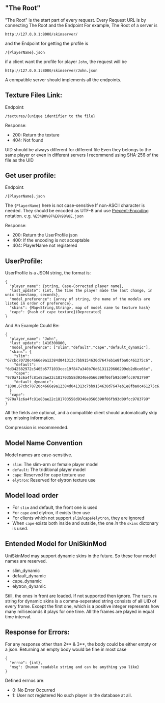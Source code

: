 ## "The Root"
"The Root" is the start part of every request.
Every Request URL is by connecting The Root and the Endpoint
For example, The Root of a server is

    http://127.0.0.1:8000/skinserver/

and the Endpoint for getting the profile is

    /{PlayerName}.json

if a client want the profile for player `John`, the request will be

    http://127.0.0.1:8000/skinserver/John.json

A compatible server should implements all the endpoints.

## Texture Files Link:
Endpoint:

    /textures/{unique identifier to the file}

Response:

- 200: Return the texture
- 404: Not found

UID should be always different for different file
Even they belongs to the same player or even in different servers
I recommend using SHA-256 of the file as the UID

## Get user profile:
Endpoint:

    /{PlayerName}.json

The `{PlayerName}` here is not case-sensitive
If non-ASCII character is needed. They should be encoded as UTF-8 and use [Precent-Encoding](https://en.wikipedia.org/wiki/Percent-encoding) notation.
e.g. `%E5%B0%8F%E6%98%8E.json`

Response:

- 200: Return the UserProfile json
- 400: If the encoding is not acceptable
- 404: PlayerName not registered

## UserProfile:
UserProfile is a JSON string, the format is:

    {
      "player_name": {string, Case-Corrected player name},
      "last_update": {int, the time the player made the last change, in unix timestamp, seconds},
      "model_preference": {array of string, the name of the models are listed in order of preference},
      "skins": {Map<String,String>, map of model name to texture hash}
      "cape": {hash of cape texture}(Deprecated)
    }

And An Example Could Be:

    {
      "player_name": "John",
      "last_update": 1416300800,
      "model_preference": ["slim","default","cape","default_dynamic"],
      "skins": {
        "slim": "67cbc70720c4666e9a12384d041313c7bb9154630d7647eb1e8fba0c461275c6",
        "default": "6d342582972c5465b5771033ccc19f847a340b76d6131129666299eb2d6ce66e",
        "cape": "970a71c6a4fc81e83ae22c181703558d9346e0566390f06fb93d09fcc9783799"
        "default_dynamic": "1000,67cbc70720c4666e9a12384d041313c7bb9154630d7647eb1e8fba0c461275c6,6d342582972c5465b5771033ccc19f847a340b76d6131129666299eb2d6ce66e"
      }
      "cape": "970a71c6a4fc81e83ae22c181703558d9346e0566390f06fb93d09fcc9783799"
    }

All the fields are optional, and a compatible client should automatically skip
any missing information.

Compression is recommended.

## Model Name Convention

Model names are case-sensitive.

- `slim`: The slim-arm or female player model
- `default`: The triditional player model
- `cape`: Reserved for cape texture use
- `elytron`: Reserved for elytron texture use

## Model load order

- For `slim` and default, the front one is used
- For `cape` and elytron, if exists then use
- For clients which not support `slim`/`cape`/`elytron`, they are ignored
- When `cape` exists both inside and outside, the one *in* the `skins` dictonary is used.

## Entended Model for UniSkinMod

UniSkinMod may support dynamic skins in the future.
So these four model names are reserved.

- slim_dynamic
- default_dynamic
- cape_dynamic
- elytron_dynamic

Still, the ones in front are loaded. If not supported then ignore.
The `texture` string for dynamic skins is a comma-seperated string consists of all UID of every frame.
Except the first one, which is a positive integer represents how many milliseconds it plays for one time.
All the frames are played in equal time interval.

## Response for Errors:
For any response other than 2** & 3**,
the body could be either empty or a json.
Returning an empty body would be fine in most case

    {
      "errno": {int},
      "msg": {human readable string and can be anything you like}
    }

Defined errnos are:
- 0: No Error Occurred
- 1: User not registered
     No such player in the database at all.

